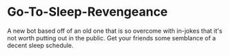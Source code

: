 # Go-To-Sleep-Revengeance
A new bot based off of an old one that is so overcome with in-jokes that it's not worth putting out in the public. Get your friends some semblance of a decent sleep schedule.
